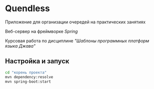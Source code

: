 # Quendless

Приложение для организации очередей на практических занятиях

Веб-сервер на фреймворке *Spring*

Курсовая работа по дисциплине *"Шаблоны программных платформ языка Джава"*

## Настройка и запуск

```sh
cd "корень проекта"
mvn dependency:resolve 
mvn spring-boot:start
```